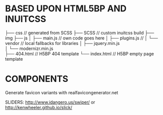 # BASED UPON HTML5BP AND INUITCSS




├── css							// generated from SCSS
├── SCSS						// custom inuitcss build
├── img
├── js
│   ├── main.js 				// own code goes here
│   ├── plugins.js 				//
│   └── vendor					// local fallbacks for libraries
│       ├── jquery.min.js 		
│       └── modernizr.min.js 	
├── 404.html 					// H5BP 404 template
└── index.html 					// H5BP empty page template


# COMPONENTS

Generate favicon variants with realfavicongenerator.net

SLIDERS:
http://www.idangero.us/swiper/
	or
http://kenwheeler.github.io/slick/


